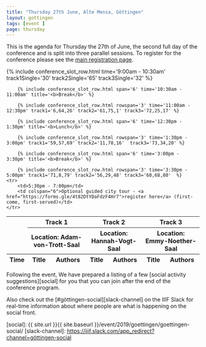 ```yaml
---
title: "Thursday 27th June, Alte Mensa, Göttingen"
layout: gottingen
tags: [event ]
page: thursday
---
```


This is the agenda for Thursday the 27th of June, the second full day of the conference and is split into three parallel sessions. To register for the conference please see the [main registration page][registration].

<table class="api-table">
  <thead>
    <tr>
      <th rowspan="2"></th>
      <th colspan="2">Track 1</th>
      <th colspan="2">Track 2</th>
      <th colspan="2">Track 3</th>
     </tr>
     <tr>
      <th colspan="2">Location: Adam-von-Trott-Saal</th>
      <th colspan="2">Location: Hannah-Vogt-Saal</th>
      <th colspan="2">Location: Emmy-Noether-Saal</th>
     </tr>
    <tr>
      <th>Time</th>
      <th>Title</th>
      <th>Authors</th>
      <th>Title</th>
      <th>Authors</th>
      <th>Title</th>
      <th>Authors</th>
    </tr>
  </thead>
  <tbody>
        {% include conference_slot_row.html time='9:00am - 10:30am' track1Single='30' track2Single='65' track3Single='32' %}

        {% include conference_slot_row.html span='6' time='10:30am - 11:00am' title='<b>Break</b>' %}

        {% include conference_slot_row.html rowspan='3' time='11:00am - 12:30pm' track1='6,64,26' track2='61,75,1' track3='72,25,17' %} 

        {% include conference_slot_row.html span='6' time='12:30pm - 1:30pm' title='<b>Lunch</b>' %}

        {% include conference_slot_row.html rowspan='3' time='1:30pm - 3:00pm' track1='59,57,69' track2='11,78,16'  track3='73,34,20' %}

        {% include conference_slot_row.html span='6' time='3:00pm - 3:30pm' title='<b>Break</b>' %}

        {% include conference_slot_row.html rowspan='3' time='3:30pm - 5:00pm' track1='71,8,79' track2='56,29,48' track3='60,68,80'  %}
    <tr>
        <td>5:30pm - 7:00pm</td>
        <td colspan="6">Optional guided city tour - <a href="https://forms.gle/4t82DtYDaFdzF4Hr7">register here</a> (first-come, first-served)</td>
    </tr>

  </tbody>
</table>

Following the event, We have prepared a listing of a few [social activity suggestions][social] for you that you can join after the end of the conference program.

Also check out the [#göttingen-social][slack-channel] on the IIIF Slack for real-time information about where people are what is happening on the social front.


<!-- Need to find space for:

56 archives
65 Museums


plus 50 mins of lightning talks... 

space for 3 panels on Friday... 


-->

[registration]: https://www.eventbrite.co.uk/e/2019-iiif-annual-conference-tickets-58796011453

[social]: {{ site.url }}{{ site.baseurl }}/event/2019/goettingen/goettingen-social/
[slack-channel]: https://iiif.slack.com/app_redirect?channel=göttingen-social
